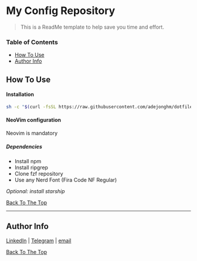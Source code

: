 # My Config Repository

> This is a ReadMe template to help save you time and effort.

### Table of Contents

- [How To Use](#how-to-use)
- [Author Info](#author-info)

## How To Use

#### Installation

```sh
sh -c "$(curl -fsSL https://raw.githubusercontent.com/adejonghm/dotfiles/main/fedora.sh)"
```

#### NeoVim configuration

Neovim is mandatory

##### Dependencies

- Install npm
- Install ripgrep
- Clone fzf repository
- Use any Nerd Font (Fira Code NF Regular)

_Optional: install starship_

[Back To The Top](#read-me-template)

---

## Author Info

[LinkedIn](https://www.linkedin.com/in/adejonghm/) | [Telegram](https://t.me/adejonghm) | [email](mailto:dejongh.morell@gmail.com)

[Back To The Top](#read-me-template)
